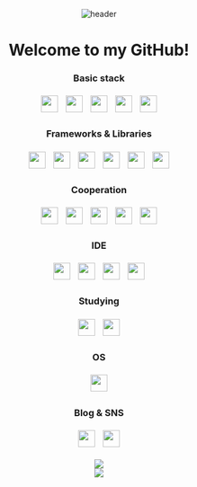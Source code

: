 <div align="center">

![header](https://capsule-render.vercel.app/api?type=waving&color=timeGradient&height=200&section=header&text=KimGawon&fontSize=50&animation=twinkling&fontAlign=75)

# Welcome to my GitHub! 
<h3>Basic stack</h3>
<div align="center">
  <img src="https://img.shields.io/badge/HTML5-E34F26?style=for-the-badge&logo=HTML5&logoColor=white" style="height: 30px; margin: 5px;">
  <img src="https://img.shields.io/badge/CSS3-1572B6?style=for-the-badge&logo=CSS3&logoColor=white" style="height: 30px; margin: 5px;">
  <img src="https://img.shields.io/badge/JavaScript-F7DF1E?style=for-the-badge&logo=JavaScript&logoColor=white" style="height: 30px; margin: 5px;">
  <img src="https://img.shields.io/badge/Java-007396?style=for-the-badge&logo=Java&logoColor=white" style="height: 30px; margin: 5px;">
  <img src="https://img.shields.io/badge/Python-3776AB?style=for-the-badge&logo=Python&logoColor=white" style="height: 30px; margin: 5px;">
</div>

<h3>Frameworks & Libraries</h3>
<div align="center">
  <img src="https://img.shields.io/badge/Spring%20Boot-6DB33F?style=for-the-badge&logo=Spring%20Boot&logoColor=white" style="height: 30px; margin: 5px;">
  <img src="https://img.shields.io/badge/React.js-61DAFB?style=for-the-badge&logo=React&logoColor=black" style="height: 30px; margin: 5px;">
  <img src="https://img.shields.io/badge/sass-CC6699?style=for-the-badge&logo=sass&logoColor=white" style="height: 30px; margin: 5px;">
  <img src="https://img.shields.io/badge/Redux-764ABC?style=for-the-badge&logo=Redux&logoColor=white" style="height: 30px; margin: 5px;">
  <img src="https://img.shields.io/badge/Axios-5A29E4?style=for-the-badge&logo=Axios&logoColor=white" style="height: 30px; margin: 5px;">
  <img src="https://img.shields.io/badge/scikitlearn-F7931E?style=for-the-badge&logo=scikitlearn&logoColor=white" style="height: 30px; margin: 5px;">
</div>

<h3>Cooperation</h3>
<div align="center">
  <img src="https://img.shields.io/badge/git-F05032?style=for-the-badge&logo=git&logoColor=white" style="height: 30px; margin: 5px;">
  <img src="https://img.shields.io/badge/github-181717?style=for-the-badge&logo=github&logoColor=white" style="height: 30px; margin: 5px;">
  <img src="https://img.shields.io/badge/gitkraken-179287?style=for-the-badge&logo=gitkraken&logoColor=white" style="height: 30px; margin: 5px;">
  <img src="https://img.shields.io/badge/notion-000000?style=for-the-badge&logo=notion&logoColor=white" style="height: 30px; margin: 5px;">
  <img src="https://img.shields.io/badge/figma-F24E1E?style=for-the-badge&logo=figma&logoColor=white" style="height: 30px; margin: 5px;">
</div>

<h3>IDE</h3>
<div align="center">
  <img src="https://img.shields.io/badge/VSCODE-40AEF0?style=for-the-badge&logo=VSCODE&logoColor=white" style="height: 30px; margin: 5px;">
  <img src="https://img.shields.io/badge/intellij idea-000000?style=for-the-badge&logo=intellijidea&logoColor=white" style="height: 30px; margin: 5px;">
  <img src="https://img.shields.io/badge/google colab-F9AB00?style=for-the-badge&logo=google colab&logoColor=white" style="height: 30px; margin: 5px;">
  <img src="https://img.shields.io/badge/jupyter-F37626?style=for-the-badge&logo=jupyter&logoColor=white" style="height: 30px; margin: 5px;">
</div>

<h3>Studying</h3>
<div align="center">
  <img src="https://img.shields.io/badge/typescript-3178C6?style=for-the-badge&logo=typescript&logoColor=white" style="height: 30px; margin: 5px;">
  <img src="https://img.shields.io/badge/next.js-000000?style=for-the-badge&logo=nextdotjs&logoColor=white" style="height: 30px; margin: 5px;">
</div>

<h3>OS</h3>
<div align="center">
  <img src="https://img.shields.io/badge/linux-FCC624?style=for-the-badge&logo=linux&logoColor=white" style="height: 30px; margin: 5px;">
</div>

<h3>Blog & SNS</h3>
<div align="center">
  <img src="https://img.shields.io/badge/tistory-ee5e10?style=for-the-badge&logo=tistory&logoColor=white" style="height: 30px; margin: 5px;">
  <img src="https://img.shields.io/badge/instagram-E4405F?style=for-the-badge&logo=instagram&logoColor=white" style="height: 30px; margin: 5px;">
</div>


<br/>
<img src="https://github-readme-stats.vercel.app/api?username=wongakim-99&show_icons=true" /> <br/>
<img src="https://github-readme-stats.vercel.app/api/top-langs/?username=wongakim-99&hide=jupyter%20notebook&layout=compact" /> <br/>


</div>




<!--
**wongakim-99/wongakim-99** is a ✨ _special_ ✨ repository because its `README.md` (this file) appears on your GitHub profile.

Here are some ideas to get you started:

- 🔭 I’m currently working on ...
- 🌱 I’m currently learning ...
- 👯 I’m looking to collaborate on ...
- 🤔 I’m looking for help with ...
- 💬 Ask me about ...
- 📫 How to reach me: ...
- 😄 Pronouns: ...
- ⚡ Fun fact: ...
-->
